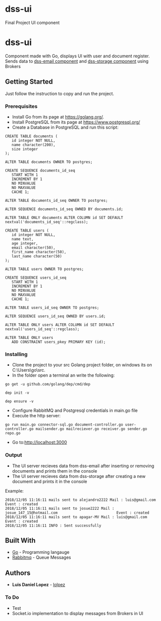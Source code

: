 # dss-ui
Final Project UI component


# dss-ui
Component made with Go, displays UI with user and document register. Sends data to [dss-email component](https://github.com/Kuma-gg/dss-email) and [dss-storage component](https://github.com/Kuma-gg/dss-storage) using Brokers

## Getting Started

Just follow the instruction to copy and run the project.

### Prerequisites

* Install Go from its page at https://golang.org/.
* Install PostgreSQL from its page at https://www.postgresql.org/
* Create a Database in PostgreSQL and run this script:
```
CREATE TABLE documents (
   id integer NOT NULL,
   name character(200),
   size integer
);

ALTER TABLE documents OWNER TO postgres;

CREATE SEQUENCE documents_id_seq
   START WITH 1
   INCREMENT BY 1
   NO MINVALUE
   NO MAXVALUE
   CACHE 1;

ALTER TABLE documents_id_seq OWNER TO postgres;

ALTER SEQUENCE documents_id_seq OWNED BY documents.id;

ALTER TABLE ONLY documents ALTER COLUMN id SET DEFAULT nextval('documents_id_seq'::regclass);

CREATE TABLE users (
   id integer NOT NULL,
   name text,
   age integer,
   email character(50),
   first_name character(50),
   last_name character(50)
);

ALTER TABLE users OWNER TO postgres;

CREATE SEQUENCE users_id_seq
   START WITH 1
   INCREMENT BY 1
   NO MINVALUE
   NO MAXVALUE
   CACHE 1;

ALTER TABLE users_id_seq OWNER TO postgres;

ALTER SEQUENCE users_id_seq OWNED BY users.id;

ALTER TABLE ONLY users ALTER COLUMN id SET DEFAULT nextval('users_id_seq'::regclass);

ALTER TABLE ONLY users
   ADD CONSTRAINT users_pkey PRIMARY KEY (id);
```

### Installing

* Clone the project to your src Golang project folder, on windows its on C:\Users\go\src. 
* In the folder open a terminal an write the following:
```
go get -u github.com/golang/dep/cmd/dep
```
```
dep init -v
```
```
dep ensure -v 
```
* Configure RabbitMQ and Postgresql credentials in main.go file
* Execute the http server:
```
go run main.go connector-sql.go document-controller.go user-controller.go mailsender.go mailreciever.go receiver.go sender.go repo.go
```
* Go to:[http://localhost:3000](http://localhost:3000)

### Output

* The UI server recieves data from dss-email after inserting or removing documents and prints them in the console
* The UI server recieves data from dss-storage after creating a new document and prints it in the console

Example:

```
2018/12/05 11:16:11 mails sent to alejandro2222 Mail : luis@gmail.com                                 Event : created
2018/12/05 11:16:11 mails sent to josue2222 Mail : josue_147_15@hotmail.com                           Event : created
2018/12/05 11:16:11 mails sent to apagar-MV Mail : luis@gmail.com                                     Event : created
2018/12/05 11:16:11 INFO : Sent successfully
```

## Built With

* [Go](https://golang.org/) - Programming langauge
* [Rabbitmq](https://www.rabbitmq.com/) - Queue Messages

## Authors

* **Luis Daniel Lopez** - [lolpez](https://github.com/lolpez)

### To Do
* Test
* Socket.io implementation to display messages from Brokers in UI
